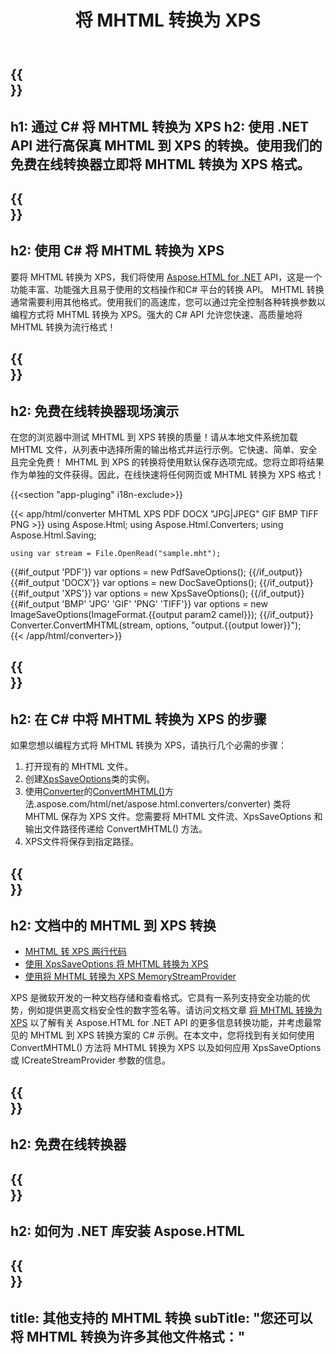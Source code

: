 ﻿---
translation: true
template: /templates/_template-conversion-child.md
title: 将 MHTML 转换为 XPS
description: 在 C# 中将 MHTML 转换为 XPS。在 ASP.NET 或任何 .NET 应用程序中轻松使用转换器 API。免费试用在线 MHTML 到 XPS 转换器！
url: /net/conversion/mhtml-to-xps/
family: html
platformtag: net
feature: conversion
informat: MHTML
outformat: XPS
otherformats: DOCX PDF GIF JPEG PNG TIFF BMP
---

{{<section banner>}}
---
h1: 通过 C# 将 MHTML 转换为 XPS
h2: 使用 .NET API 进行高保真 MHTML 到 XPS 的转换。使用我们的免费在线转换器立即将 MHTML 转换为 XPS 格式。
---

{{<section overview>}}
---
h2: 使用 C# 将 MHTML 转换为 XPS
---

要将 MHTML 转换为 XPS，我们将使用 [Aspose.HTML for .NET](https://products.aspose.com/html/net/) API，这是一个功能丰富、功能强大且易于使用的文档操作和C# 平台的转换 API。 MHTML 转换通常需要利用其他格式。使用我们的高速库，您可以通过完全控制各种转换参数以编程方式将 MHTML 转换为 XPS。强大的 C# API 允许您快速、高质量地将 MHTML 转换为流行格式！

{{<section demos>}}
---
h2: 免费在线转换器现场演示
---

在您的浏览器中测试 MHTML 到 XPS 转换的质量！请从本地文件系统加载 MHTML 文件，从列表中选择所需的输出格式并运行示例。它快速、简单、安全且完全免费！ MHTML 到 XPS 的转换将使用默认保存选项完成。您将立即将结果作为单独的文件获得。因此，在线快速将任何网页或 MHTML 转换为 XPS 格式！

{{<section "app-pluging" i18n-exclude>}}

{{< app/html/converter MHTML XPS PDF DOCX "JPG|JPEG" GIF BMP TIFF PNG >}}
using Aspose.Html;
using Aspose.Html.Converters;
using Aspose.Html.Saving;

    using var stream = File.OpenRead("sample.mht");
{{#if_output 'PDF'}}
    var options = new PdfSaveOptions();
{{/if_output}}
{{#if_output 'DOCX'}}
    var options = new DocSaveOptions();
{{/if_output}}
{{#if_output 'XPS'}}
    var options = new XpsSaveOptions();
{{/if_output}}
{{#if_output 'BMP' 'JPG' 'GIF' 'PNG' 'TIFF'}}
    var options = new ImageSaveOptions(ImageFormat.{{output param2 camel}});
{{/if_output}}
    Converter.ConvertMHTML(stream, options, "output.{{output lower}}");   
{{< /app/html/converter>}} 


{{<section steps>}}
---
h2: 在 C# 中将 MHTML 转换为 XPS 的步骤
---

如果您想以编程方式将 MHTML 转换为 XPS，请执行几个必需的步骤：

1. 打开现有的 MHTML 文件。
1. 创建[XpsSaveOptions](https://reference.aspose.com/html/net/aspose.html.saving/xpssaveoptions)类的实例。
1. 使用[Converter](https://reference)的[ConvertMHTML()](https://reference.aspose.com/html/net/aspose.html.converters.converter/convertmhtml/methods/29)方法.aspose.com/html/net/aspose.html.converters/converter) 类将 MHTML 保存为 XPS 文件。您需要将 MHTML 文件流、XpsSaveOptions 和输出文件路径传递给 ConvertMHTML() 方法。
1. XPS文件将保存到指定路径。

{{<section documentation>}}
---
h2: 文档中的 MHTML 到 XPS 转换
---

  - <a href="https://docs.aspose.com/html/net/converting-between-formats/mhtml-to-xps/#mhtml-to-xps-by-two-lines-of-code" target="_blank">MHTML 转 XPS 两行代码</a>
  - <a href="https://docs.aspose.com/html/net/converting-between-formats/mhtml-to-xps/#convert-mhtml-to-xps-using-xpssaveoptions" target="_blank" >使用 XpsSaveOptions 将 MHTML 转换为 XPS</a>
  - <a href="https://docs.aspose.com/html/net/converting-between-formats/mhtml-to-xps/#output-stream-providers" target="_blank">使用将 MHTML 转换为 XPS MemoryStreamProvider</a>

XPS 是微软开发的一种文档存储和查看格式。它具有一系列支持安全功能的优势，例如提供更高文档安全性的数字签名等。请访问文档文章 [将 MHTML 转换为 XPS](https://docs.aspose.com/html/net/converting-between-formats/mhtml-to-xps/) 以了解有关 Aspose.HTML for .NET API 的更多信息转换功能，并考虑最常见的 MHTML 到 XPS 转换方案的 C# 示例。在本文中，您将找到有关如何使用 ConvertMHTML() 方法将 MHTML 转换为 XPS 以及如何应用 XpsSaveOptions 或 ICreateStreamProvider 参数的信息。

{{<section online-converters>}}
---
h2: 免费在线转换器
---

{{<section get-started>}}
---
h2: 如何为 .NET 库安装 Aspose.HTML
---

{{<section other-conversions>}}
---
title: 其他支持的 MHTML 转换
subTitle: "您还可以将 MHTML 转换为许多其他文件格式："
---